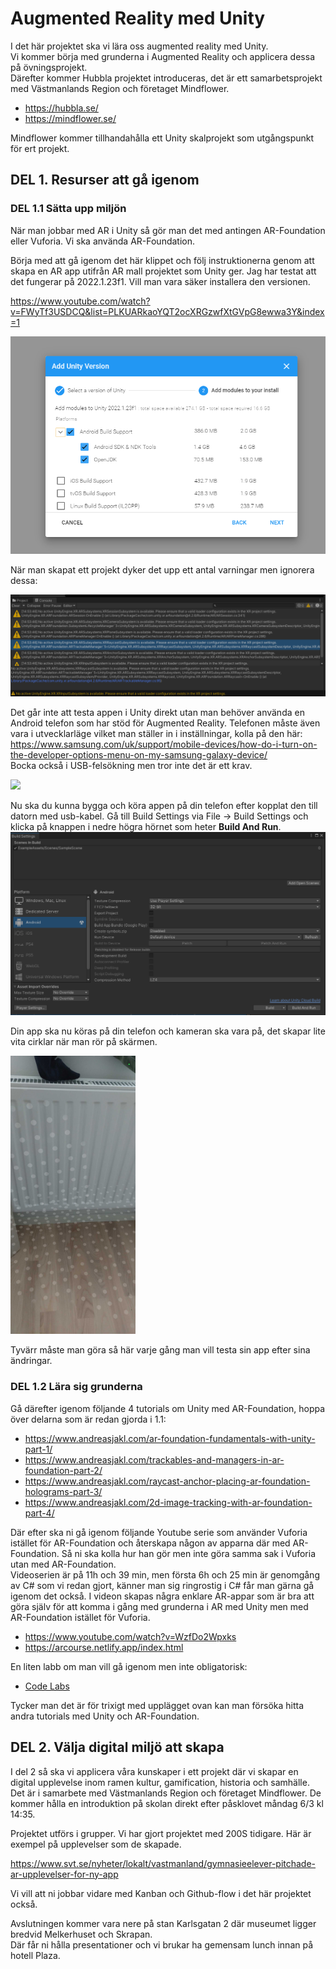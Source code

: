 # Augmented Reality med Unity

I det här projektet ska vi lära oss augmented reality med Unity.  
Vi kommer börja med grunderna i Augmented Reality och applicera dessa på övningsprojekt.  
Därefter kommer Hubbla projektet introduceras, det är ett samarbetsprojekt med Västmanlands Region och företaget Mindflower.

- <a href="https://hubbla.se/">https://hubbla.se/</a>
- <a href="https://mindflower.se/">https://mindflower.se/</a>

Mindflower kommer tillhandahålla ett Unity skalprojekt som utgångspunkt för ert projekt.

## DEL 1. Resurser att gå igenom

### DEL 1.1 Sätta upp miljön

När man jobbar med AR i Unity så gör man det med antingen AR-Foundation eller Vuforia.
Vi ska använda AR-Foundation.

Börja med att gå igenom det här klippet och följ instruktionerna genom att skapa en AR app utifrån AR mall projektet som Unity ger.
Jag har testat att det fungerar på 2022.1.23f1. Vill man vara säker installera den versionen.

<a href="https://www.youtube.com/watch?v=FWyTf3USDCQ&list=PLKUARkaoYQT2ocXRGzwfXtGVpG8ewwa3Y&index=1">https://www.youtube.com/watch?v=FWyTf3USDCQ&list=PLKUARkaoYQT2ocXRGzwfXtGVpG8ewwa3Y&index=1</a>

<img src="./images/install.PNG">

När man skapat ett projekt dyker det upp ett antal varningar men ignorera dessa:

<img src="./images/errors.png">

Det går inte att testa appen i Unity direkt utan man behöver använda en Android telefon som har stöd för Augmented Reality. Telefonen måste även vara i utvecklarläge vilket man ställer in i inställningar, kolla på den här: <a href="https://www.samsung.com/uk/support/mobile-devices/how-do-i-turn-on-the-developer-options-menu-on-my-samsung-galaxy-device/">https://www.samsung.com/uk/support/mobile-devices/how-do-i-turn-on-the-developer-options-menu-on-my-samsung-galaxy-device/</a>  
Bocka också i USB-felsökning men tror inte det är ett krav.

<img src="https://www.anymp4.com/images/faq/enable-usb-debugging-for-android/enable-usb-debug-mode-samsung-galaxy-s8.jpg">

Nu ska du kunna bygga och köra appen på din telefon efter kopplat den till datorn med usb-kabel.
Gå till Build Settings via File -> Build Settings och klicka på knappen i nedre högra hörnet som heter **Build And Run**.
<img src="./images/build.PNG">

Din app ska nu köras på din telefon och kameran ska vara på, det skapar lite vita cirklar när man rör på skärmen.

<img width="200px" src="./images/camera.jpg">

Tyvärr måste man göra så här varje gång man vill testa sin app efter sina ändringar.

### DEL 1.2 Lära sig grunderna

Gå därefter igenom följande 4 tutorials om Unity med AR-Foundation, hoppa över delarna som är redan gjorda i 1.1:

- <a href="https://www.andreasjakl.com/ar-foundation-fundamentals-with-unity-part-1/">https://www.andreasjakl.com/ar-foundation-fundamentals-with-unity-part-1/</a>
- <a href="https://www.andreasjakl.com/trackables-and-managers-in-ar-foundation-part-2/">https://www.andreasjakl.com/trackables-and-managers-in-ar-foundation-part-2/</a>
- <a href="https://www.andreasjakl.com/raycast-anchor-placing-ar-foundation-holograms-part-3/">https://www.andreasjakl.com/raycast-anchor-placing-ar-foundation-holograms-part-3/</a>
- <a href="https://www.andreasjakl.com/2d-image-tracking-with-ar-foundation-part-4/">https://www.andreasjakl.com/2d-image-tracking-with-ar-foundation-part-4/</a>

Där efter ska ni gå igenom följande Youtube serie som använder Vuforia istället för AR-Foundation och återskapa någon av apparna där med AR-Foundation. Så ni ska kolla hur han gör men inte göra samma sak i Vuforia utan med AR-Foundation.  
Videoserien är på 11h och 39 min, men första 6h och 25 min är genomgång av C# som vi redan gjort, känner man sig ringrostig i C# får man gärna gå igenom det också. I videon skapas några enklare AR-appar som är bra att göra själv för att komma i gång med grunderna i AR med Unity men med AR-Foundation istället för Vuforia.

- <a href="https://www.youtube.com/watch?v=WzfDo2Wpxks">https://www.youtube.com/watch?v=WzfDo2Wpxks</a><br>
- <a href="https://arcourse.netlify.app/index.html">https://arcourse.netlify.app/index.html</a><br>

En liten labb om man vill gå igenom men inte obligatorisk:

- <a href="https://codelabs.developers.google.com/arcore-unity-ar-foundation#0">Code Labs</a>

Tycker man det är för trixigt med upplägget ovan kan man försöka hitta andra tutorials med Unity och AR-Foundation.

## DEL 2. Välja digital miljö att skapa

I del 2 så ska vi applicera våra kunskaper i ett projekt där vi skapar en digital upplevelse inom ramen kultur, gamification, historia och samhälle.  
Det är i samarbete med Västmanlands Region och företaget Mindflower. De kommer hålla en introduktion på skolan direkt efter påsklovet måndag 6/3 kl 14:35.

Projektet utförs i grupper. Vi har gjort projektet med 200S tidigare. Här är exempel på upplevelser som de skapade.

<a href="https://www.svt.se/nyheter/lokalt/vastmanland/gymnasieelever-pitchade-ar-upplevelser-for-ny-app
">https://www.svt.se/nyheter/lokalt/vastmanland/gymnasieelever-pitchade-ar-upplevelser-for-ny-app</a>

Vi vill att ni jobbar vidare med Kanban och Github-flow i det här projektet också.

Avslutningen kommer vara nere på stan Karlsgatan 2 där museumet ligger bredvid Melkerhuset och Skrapan.  
Där får ni hålla presentationer och vi brukar ha gemensam lunch innan på hotell Plaza.
